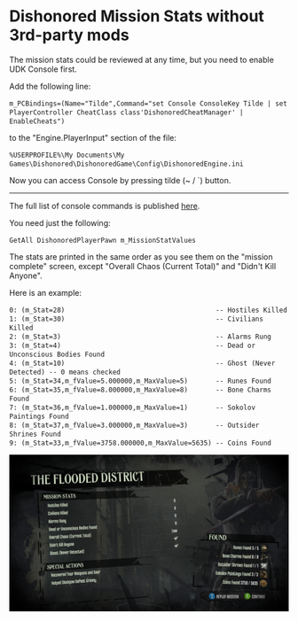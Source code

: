 # Dishonored Mission Stats without 3rd-party mods

The mission stats could be reviewed at any time, but you need to enable UDK Console first.

Add the following line:

```
m_PCBindings=(Name="Tilde",Command="set Console ConsoleKey Tilde | set PlayerController CheatClass class'DishonoredCheatManager' | EnableCheats")
```

to the "Engine.PlayerInput" section of the file:

```
%USERPROFILE%\My Documents\My Games\Dishonored\DishonoredGame\Config\DishonoredEngine.ini 
```

Now you can access Console by pressing tilde (~ / `) button.

---

The full list of console commands is published [here](https://docs.unrealengine.com/udk/Three/ConsoleCommands.html).

You need just the following:

```
GetAll DishonoredPlayerPawn m_MissionStatValues
```

The stats are printed in the same order as you see them on the "mission complete" screen, except "Overall Chaos (Current Total)" and "Didn't Kill Anyone".

Here is an example:

```
0: (m_Stat=28)                                      -- Hostiles Killed
1: (m_Stat=30)                                      -- Civilians Killed
2: (m_Stat=3)                                       -- Alarms Rung
3: (m_Stat=4)                                       -- Dead or Unconscious Bodies Found
4: (m_Stat=10)                                      -- Ghost (Never Detected) -- 0 means checked
5: (m_Stat=34,m_fValue=5.000000,m_MaxValue=5)       -- Runes Found
6: (m_Stat=35,m_fValue=8.000000,m_MaxValue=8)       -- Bone Charms Found
7: (m_Stat=36,m_fValue=1.000000,m_MaxValue=1)       -- Sokolov Paintings Found
8: (m_Stat=37,m_fValue=3.000000,m_MaxValue=3)       -- Outsider Shrines Found
9: (m_Stat=33,m_fValue=3758.000000,m_MaxValue=5635) -- Coins Found
```

![ScreenShot](./Dishonored-Mission-Stats.jpg)

